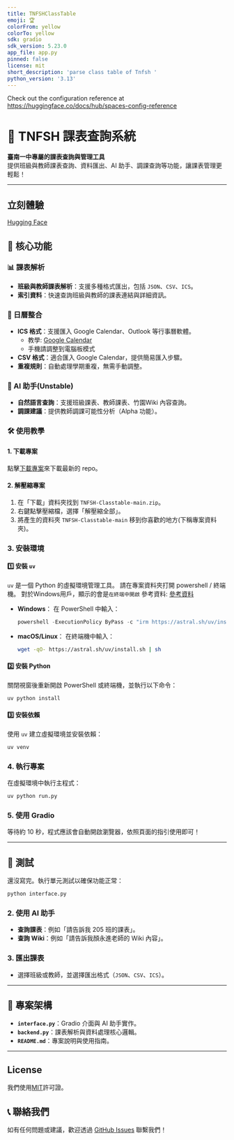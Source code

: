 ```yaml
---
title: TNFSHClassTable
emoji: 🏆
colorFrom: yellow
colorTo: yellow
sdk: gradio
sdk_version: 5.23.0
app_file: app.py
pinned: false
license: mit
short_description: 'parse class table of Tnfsh '
python_version: '3.13'
---
```



Check out the configuration reference at https://huggingface.co/docs/hub/spaces-config-reference

# 🏫 TNFSH 課表查詢系統

**臺南一中專屬的課表查詢與管理工具**  
提供班級與教師課表查詢、資料匯出、AI 助手、調課查詢等功能，讓課表管理更輕鬆！

---

## 立刻體驗
[Hugging Face](https://huggingface.co/spaces/Skywind5487/TNFSHClassTable)

## 🚀 核心功能

### 📊 課表解析
- **班級與教師課表解析**：支援多種格式匯出，包括 `JSON`、`CSV`、`ICS`。
- **索引資料**：快速查詢班級與教師的課表連結與詳細資訊。

### 📅 日曆整合
- **ICS 格式**：支援匯入 Google Calendar、Outlook 等行事曆軟體。
  - 教學: [Google Calendar](https://support.google.com/calendar/answer/37118?hl=zh-Hant)
  - 手機請調整到電腦板模式
- **CSV 格式**：適合匯入 Google Calendar，提供簡易匯入步驟。
- **重複規則**：自動處理學期重複，無需手動調整。

### 🤖 AI 助手(Unstable)
- **自然語言查詢**：支援班級課表、教師課表、竹園Wiki 內容查詢。
- **調課建議**：提供教師調課可能性分析（Alpha 功能）。



### 🛠️ 使用教學
#### 1. 下載專案
點擊[下載專案](https://github.com/Skywind5487/TNFSH-Classtable/archive/refs/heads/main.zip)來下載最新的 repo。

#### 2. 解壓縮專案
1. 在「下載」資料夾找到 `TNFSH-Classtable-main.zip`。
2. 右鍵點擊壓縮檔，選擇「解壓縮全部」。
3. 將產生的資料夾 `TNFSH-Classtable-main` 移到你喜歡的地方(下稱專案資料夾)。

### 3. 安裝環境

#### 1️⃣ 安裝 `uv`
`uv` 是一個 Python 的虛擬環境管理工具。
請在專案資料夾打開 powershell / 終端機。
對於Windows用戶，顯示的會是`在終端中開啟`
參考資料: [參考資料](https://dev.to/codemee/shi-yong-uv-guan-li-python-huan-jing-53hg)

- **Windows**：
  在 PowerShell 中輸入：
  ```powershell
  powershell -ExecutionPolicy ByPass -c "irm https://astral.sh/uv/install.ps1 | iex"
  ```

- **macOS/Linux**：
  在終端機中輸入：
  ```bash
  wget -qO- https://astral.sh/uv/install.sh | sh
  ```

#### 2️⃣ 安裝 Python
關閉視窗後重新開啟 PowerShell 或終端機，並執行以下命令：
```bash
uv python install
```

#### 3️⃣ 安裝依賴
使用 `uv` 建立虛擬環境並安裝依賴：
```bash
uv venv
```

### 4. 執行專案
在虛擬環境中執行主程式：
```bash
uv python run.py
```

### 5. 使用 Gradio
等待約 10 秒，程式應該會自動開啟瀏覽器，依照頁面的指引使用即可！

---

## 🧪 測試

還沒寫完。執行單元測試以確保功能正常：
```bash
python interface.py
```

### 2. 使用 AI 助手
- **查詢課表**：例如「請告訴我 205 班的課表」。
- **查詢 Wiki**：例如「請告訴我顏永進老師的 Wiki 內容」。

### 3. 匯出課表
- 選擇班級或教師，並選擇匯出格式（`JSON`、`CSV`、`ICS`）。

---

## 📜 專案架構
- **`interface.py`**：Gradio 介面與 AI 助手實作。
- **`backend.py`**：課表解析與資料處理核心邏輯。
- **`README.md`**：專案說明與使用指南。

---

## License
我們使用[MIT](LICENSE)許可證。




## 📞 聯絡我們
如有任何問題或建議，歡迎透過 [GitHub Issues](https://github.com/Skywind5487/TNFSH-Classtable/issues) 聯繫我們！
